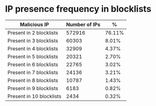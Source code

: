 # IP presence frequency in blocklists
| Malicious IP | Number of IPs | % |
|----|----|----|
| Present in 2 blocklists | 572916 | 76.11% |
| Present in 3 blocklists | 60303 | 8.01% |
| Present in 4 blocklists | 32909 | 4.37% |
| Present in 5 blocklists | 20321 | 2.70% |
| Present in 6 blocklists | 22765 | 3.02% |
| Present in 7 blocklists | 24136 | 3.21% |
| Present in 8 blocklists | 10787 | 1.43% |
| Present in 9 blocklists | 6183 | 0.82% |
| Present in 10 blocklists | 2434 | 0.32% |
